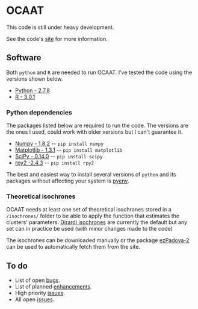 # OCAAT

This code is still under heavy development.

See the code's [site][1] for more information.

## Software

Both `python` and `R` are needed to run OCAAT. I've tested the code
using the versions shown below.

* [Python - 2.7.8][2]
* [R - 3.0.1][3]

### Python dependencies

The packages listed below are required to run the code. The versions are the ones I used, could work with older versions but I can't guarantee it.

* [Numpy - 1.8.2][4] -- `pip install numpy`
* [Matplotlib - 1.3.1][6] -- `pip install matplotlib`
* [SciPy  - 0.14.0][5] -- `pip install scipy`
* [rpy2  -2.4.3](http://rpy.sourceforge.net/) -- `pip install rpy2`

The best and easiest way to install several versions of `python` and its packages without affecting your system is [pyenv](https://github.com/yyuu/pyenv).

### Theoretical isochrones

OCAAT needs at least one set of theoretical isochrones stored in a `/isochrones/`
folder to be able to apply the function that estimates the clusters' parameters. [Girardi isochrones][7] are currently the default but any set can in practice be 
used (with minor changes made to the code)

The isochrones can be downloaded manually or the package [ezPadova-2][8] can be
used to automatically fetch them from the site.

## To do

* List of open [bugs][9].
* List of planned [enhancements][10].
* High priority [issues][11].
* All open [issues][12].


[1]: http://gabriel-p.github.io/ocaat/
[2]: www.python.org
[3]: http://www.r-project.org/
[4]: http://www.numpy.org/
[5]: http://www.scipy.org/
[6]: http://matplotlib.org/
[7]: http://stev.oapd.inaf.it/cgi-bin/cmd
[8]: https://github.com/Gabriel-p/ezpadova
[9]: https://github.com/Gabriel-p/ocaat/issues?q=is%3Aopen+is%3Aissue+label%3Abug
[10]: https://github.com/Gabriel-p/ocaat/issues?q=is%3Aopen+is%3Aissue+label%3Aenhancement
[11]: https://github.com/Gabriel-p/ocaat/issues?q=is%3Aopen+is%3Aissue+label%3Aprior%3Ahigh
[12]: https://github.com/Gabriel-p/ocaat/issues
